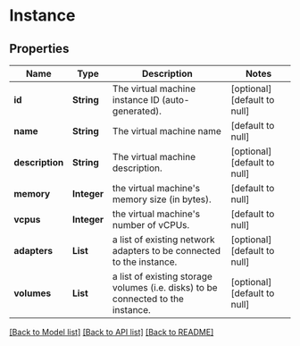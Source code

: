 # Instance
## Properties

| Name | Type | Description | Notes |
|------------ | ------------- | ------------- | -------------|
| **id** | **String** | The virtual machine instance ID  (auto-generated). | [optional] [default to null] |
| **name** | **String** | The virtual machine name | [default to null] |
| **description** | **String** | The virtual machine description. | [optional] [default to null] |
| **memory** | **Integer** | the virtual machine&#39;s memory size (in bytes). | [default to null] |
| **vcpus** | **Integer** | the virtual machine&#39;s number of vCPUs. | [default to null] |
| **adapters** | **List** | a list of existing network adapters to be connected to the instance. | [optional] [default to null] |
| **volumes** | **List** | a list of existing storage volumes (i.e. disks) to be connected to the instance. | [optional] [default to null] |

[[Back to Model list]](../README.md#documentation-for-models) [[Back to API list]](../README.md#documentation-for-api-endpoints) [[Back to README]](../README.md)


